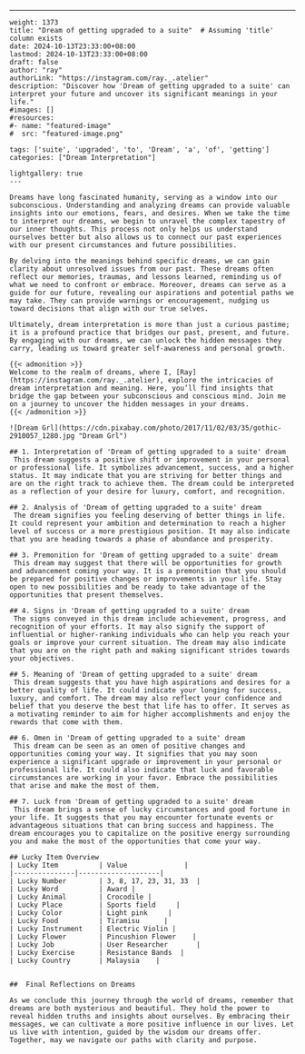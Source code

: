 ---
    weight: 1373
    title: "Dream of getting upgraded to a suite"  # Assuming 'title' column exists
    date: 2024-10-13T23:33:00+08:00
    lastmod: 2024-10-13T23:33:00+08:00
    draft: false
    author: "ray"
    authorLink: "https://instagram.com/ray._.atelier"
    description: "Discover how 'Dream of getting upgraded to a suite' can interpret your future and uncover its significant meanings in your life."
    #images: []
    #resources:
    #- name: "featured-image"
    #  src: "featured-image.png"
    
    tags: ['suite', 'upgraded', 'to', 'Dream', 'a', 'of', 'getting']
    categories: ["Dream Interpretation"]
    
    lightgallery: true
    ---
    
    Dreams have long fascinated humanity, serving as a window into our subconscious. Understanding and analyzing dreams can provide valuable insights into our emotions, fears, and desires. When we take the time to interpret our dreams, we begin to unravel the complex tapestry of our inner thoughts. This process not only helps us understand ourselves better but also allows us to connect our past experiences with our present circumstances and future possibilities.
    
    By delving into the meanings behind specific dreams, we can gain clarity about unresolved issues from our past. These dreams often reflect our memories, traumas, and lessons learned, reminding us of what we need to confront or embrace. Moreover, dreams can serve as a guide for our future, revealing our aspirations and potential paths we may take. They can provide warnings or encouragement, nudging us toward decisions that align with our true selves.
    
    Ultimately, dream interpretation is more than just a curious pastime; it is a profound practice that bridges our past, present, and future. By engaging with our dreams, we can unlock the hidden messages they carry, leading us toward greater self-awareness and personal growth.
    
    {{< admonition >}}
    Welcome to the realm of dreams, where I, [Ray](https://instagram.com/ray._.atelier), explore the intricacies of dream interpretation and meaning. Here, you’ll find insights that bridge the gap between your subconscious and conscious mind. Join me on a journey to uncover the hidden messages in your dreams.
    {{< /admonition >}}
    
    ![Dream Grl](https://cdn.pixabay.com/photo/2017/11/02/03/35/gothic-2910057_1280.jpg "Dream Grl")
    
    ## 1. Interpretation of 'Dream of getting upgraded to a suite' dream
     This dream suggests a positive shift or improvement in your personal or professional life. It symbolizes advancement, success, and a higher status. It may indicate that you are striving for better things and are on the right track to achieve them. The dream could be interpreted as a reflection of your desire for luxury, comfort, and recognition.
    
    ## 2. Analysis of 'Dream of getting upgraded to a suite' dream
     The dream signifies you feeling deserving of better things in life. It could represent your ambition and determination to reach a higher level of success or a more prestigious position. It may also indicate that you are heading towards a phase of abundance and prosperity.
    
    ## 3. Premonition for 'Dream of getting upgraded to a suite' dream
     This dream may suggest that there will be opportunities for growth and advancement coming your way. It is a premonition that you should be prepared for positive changes or improvements in your life. Stay open to new possibilities and be ready to take advantage of the opportunities that present themselves.
    
    ## 4. Signs in 'Dream of getting upgraded to a suite' dream
     The signs conveyed in this dream include achievement, progress, and recognition of your efforts. It may also signify the support of influential or higher-ranking individuals who can help you reach your goals or improve your current situation. The dream may also indicate that you are on the right path and making significant strides towards your objectives.
    
    ## 5. Meaning of 'Dream of getting upgraded to a suite' dream
     This dream suggests that you have high aspirations and desires for a better quality of life. It could indicate your longing for success, luxury, and comfort. The dream may also reflect your confidence and belief that you deserve the best that life has to offer. It serves as a motivating reminder to aim for higher accomplishments and enjoy the rewards that come with them.
    
    ## 6. Omen in 'Dream of getting upgraded to a suite' dream
     This dream can be seen as an omen of positive changes and opportunities coming your way. It signifies that you may soon experience a significant upgrade or improvement in your personal or professional life. It could also indicate that luck and favorable circumstances are working in your favor. Embrace the possibilities that arise and make the most of them.
    
    ## 7. Luck from 'Dream of getting upgraded to a suite' dream
     This dream brings a sense of lucky circumstances and good fortune in your life. It suggests that you may encounter fortunate events or advantageous situations that can bring success and happiness. The dream encourages you to capitalize on the positive energy surrounding you and make the most of the opportunities that come your way.
    
    ## Lucky Item Overview
    | Lucky Item          | Value              |
    |---------------|--------------------|
    | Lucky Number        | 3, 8, 17, 23, 31, 33  |
    | Lucky Word          | Award |
    | Lucky Animal        | Crocodile |
    | Lucky Place         | Sports field     |
    | Lucky Color         | Light pink     |
    | Lucky Food          | Tiramisu      |
    | Lucky Instrument    | Electric Violin |
    | Lucky Flower        | Pincushion Flower    |
    | Lucky Job           | User Researcher       |
    | Lucky Exercise      | Resistance Bands  |
    | Lucky Country       | Malaysia    |
    
    
    ##  Final Reflections on Dreams
    
    As we conclude this journey through the world of dreams, remember that dreams are both mysterious and beautiful. They hold the power to reveal hidden truths and insights about ourselves. By embracing their messages, we can cultivate a more positive influence in our lives. Let us live with intention, guided by the wisdom our dreams offer. Together, may we navigate our paths with clarity and purpose.
    